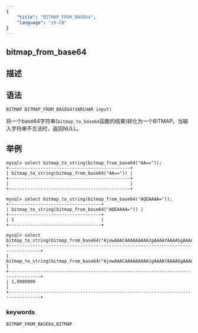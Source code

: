 ```yaml
---
{
    "title": "BITMAP_FROM_BASE64",
    "language": "zh-CN"
}
---
```


<!-- 
Licensed to the Apache Software Foundation (ASF) under one
or more contributor license agreements.  See the NOTICE file
distributed with this work for additional information
regarding copyright ownership.  The ASF licenses this file
to you under the Apache License, Version 2.0 (the
"License"); you may not use this file except in compliance
with the License.  You may obtain a copy of the License at
  http://www.apache.org/licenses/LICENSE-2.0
Unless required by applicable law or agreed to in writing,
software distributed under the License is distributed on an
"AS IS" BASIS, WITHOUT WARRANTIES OR CONDITIONS OF ANY
KIND, either express or implied.  See the License for the
specific language governing permissions and limitations
under the License.
-->

## bitmap_from_base64

## 描述
## 语法

`BITMAP BITMAP_FROM_BASE64(VARCHAR input)`

将一个base64字符串(`bitmap_to_base64`函数的结果)转化为一个BITMAP。当输入字符串不合法时，返回NULL。

## 举例

```
mysql> select bitmap_to_string(bitmap_from_base64("AA=="));
+----------------------------------------------+
| bitmap_to_string(bitmap_from_base64("AA==")) |
+----------------------------------------------+
|                                              |
+----------------------------------------------+

mysql> select bitmap_to_string(bitmap_from_base64("AQEAAAA="));
+-----------------------------------+
| bitmap_to_string(bitmap_from_base64("AQEAAAA=")) |
+-----------------------------------+
| 1                                 |
+-----------------------------------+

mysql> select bitmap_to_string(bitmap_from_base64("AjowAAACAAAAAAAAAJgAAAAYAAAAGgAAAAEAf5Y="));
+----------------------------------------------------------------------------------+
| bitmap_to_string(bitmap_from_base64("AjowAAACAAAAAAAAAJgAAAAYAAAAGgAAAAEAf5Y=")) |
+----------------------------------------------------------------------------------+
| 1,9999999                                                                        |
+----------------------------------------------------------------------------------+
```

### keywords

    BITMAP_FROM_BASE64,BITMAP

